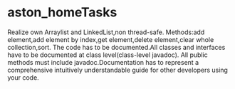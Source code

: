 # aston_homeTasks
Realize own Arraylist and LinkedList,non thread-safe. Methods:add element,add element by index,get element,delete element,clear whole collection,sort. The code has to be documented.All classes and interfaces have to be documented at class level(class-level javadoc). All public methods must include javadoc.Documentation has to represent a comprehensive intuitively understandable guide for other developers using your code.
